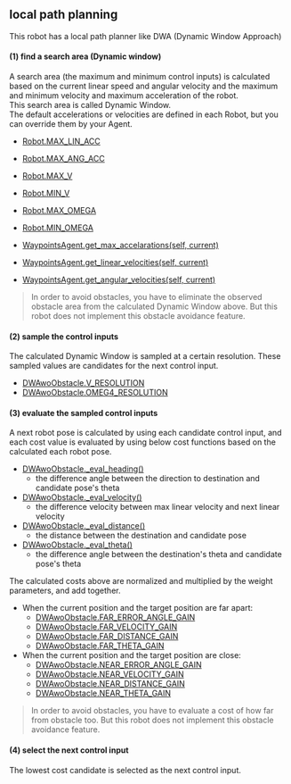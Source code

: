 ## local path planning
This robot has a local path planner like DWA (Dynamic Window Approach)

#### (1) find a search area (Dynamic window)
A search area (the maximum and minimum control inputs) is calculated based on the current linear speed and angular velocity and the maximum and minimum velocity and maximum acceleration of the robot.  
This search area is called Dynamic Window.  
The default accelerations or velocities are defined in each Robot, but you can override them by your Agent.

* [Robot.MAX\_LIN\_ACC](../src/robot.py#L8)
* [Robot.MAX\_ANG\_ACC](../src/robot.py#L9)
* [Robot.MAX\_V](../src/robot.py#L11)
* [Robot.MIN\_V](../src/robot.py#L12)
* [Robot.MAX\_OMEGA](../src/robot.py#L13)
* [Robot.MIN\_OMEGA](../src/robot.py#L14)

* [WaypointsAgent.get\_max\_accelarations(self, current)](../waypoints_agent.py#L60)
* [WaypointsAgent.get\_linear\_velocities(self, current)](../waypoints_agent.py#L75)
* [WaypointsAgent.get\_angular\_velocities(self, current)](../waypoints_agent.py#L90)

> In order to avoid obstacles, you have to eliminate the observed obstacle area from the calculated Dynamic Window above. But this robot does not implement this obstacle avoidance feature.

#### (2) sample the control inputs
The calculated Dynamic Window is sampled at a certain resolution. These sampled values are candidates for the next control input.

* [DWAwoObstacle.V\_RESOLUTION](../src/planner.py#L11)
* [DWAwoObstacle.OMEG4\_RESOLUTION](../src/planner.py#L12)

#### (3) evaluate the sampled control inputs
A next robot pose is calculated by using each candidate control input, and each cost value is evaluated by using below cost functions based on the calculated each robot pose.

* [DWAwoObstacle.\_eval\_heading()](../src/planner.py#L127)
  * the difference angle between the direction to destination and candidate pose's theta
* [DWAwoObstacle.\_eval\_velocity()](../src/planner.py#L147)
  * the difference velocity between max linear velocity and next linear velocity
* [DWAwoObstacle.\_eval\_distance()](../src/planner.py#L164)
  * the distance between the destination and candidate pose
* [DWAwoObstacle.\_eval\_theta()](../src/planner.py#L183)
  * the difference angle between the destination's theta and candidate pose's theta

The calculated costs above are normalized and multiplied by the weight parameters, and add together.

* When the current position and the target position are far apart:
  * [DWAwoObstacle.FAR\_ERROR\_ANGLE\_GAIN](../src/planner.py#L14)
  * [DWAwoObstacle.FAR\_VELOCITY\_GAIN](../src/planner.py#L15)
  * [DWAwoObstacle.FAR\_DISTANCE\_GAIN](../src/planner.py#L16)
  * [DWAwoObstacle.FAR\_THETA\_GAIN](../src/planner.py#L17)
* When the current position and the target position are close:
  * [DWAwoObstacle.NEAR\_ERROR\_ANGLE\_GAIN](../src/planner.py#L18)
  * [DWAwoObstacle.NEAR\_VELOCITY\_GAIN](../src/planner.py#L19)
  * [DWAwoObstacle.NEAR\_DISTANCE\_GAIN](../src/planner.py#L20)
  * [DWAwoObstacle.NEAR\_THETA\_GAIN](../src/planner.py#L21)


> In order to avoid obstacles, you have to evaluate a cost of how far from obstacle too. But this robot does not implement this obstacle avoidance feature.

#### (4) select the next control input
The lowest cost candidate is selected as the next control input.


